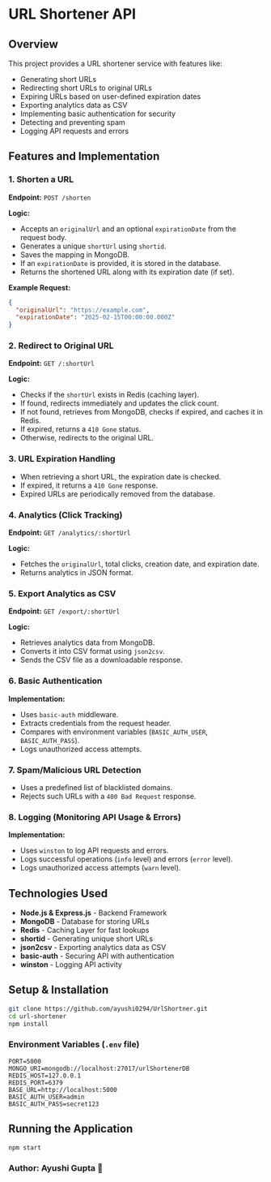 # URL Shortener API

## Overview
This project provides a URL shortener service with features like:
- Generating short URLs
- Redirecting short URLs to original URLs
- Expiring URLs based on user-defined expiration dates
- Exporting analytics data as CSV
- Implementing basic authentication for security
- Detecting and preventing spam
- Logging API requests and errors

## Features and Implementation

### 1. **Shorten a URL**
**Endpoint:** `POST /shorten`

**Logic:**
- Accepts an `originalUrl` and an optional `expirationDate` from the request body.
- Generates a unique `shortUrl` using `shortid`.
- Saves the mapping in MongoDB.
- If an `expirationDate` is provided, it is stored in the database.
- Returns the shortened URL along with its expiration date (if set).

**Example Request:**
```json
{
  "originalUrl": "https://example.com",
  "expirationDate": "2025-02-15T00:00:00.000Z"
}
```

### 2. **Redirect to Original URL**
**Endpoint:** `GET /:shortUrl`

**Logic:**
- Checks if the `shortUrl` exists in Redis (caching layer).
- If found, redirects immediately and updates the click count.
- If not found, retrieves from MongoDB, checks if expired, and caches it in Redis.
- If expired, returns a `410 Gone` status.
- Otherwise, redirects to the original URL.

### 3. **URL Expiration Handling**
- When retrieving a short URL, the expiration date is checked.
- If expired, it returns a `410 Gone` response.
- Expired URLs are periodically removed from the database.

### 4. **Analytics (Click Tracking)**
**Endpoint:** `GET /analytics/:shortUrl`

**Logic:**
- Fetches the `originalUrl`, total clicks, creation date, and expiration date.
- Returns analytics in JSON format.

### 5. **Export Analytics as CSV**
**Endpoint:** `GET /export/:shortUrl`

**Logic:**
- Retrieves analytics data from MongoDB.
- Converts it into CSV format using `json2csv`.
- Sends the CSV file as a downloadable response.

### 6. **Basic Authentication**
**Implementation:**
- Uses `basic-auth` middleware.
- Extracts credentials from the request header.
- Compares with environment variables (`BASIC_AUTH_USER`, `BASIC_AUTH_PASS`).
- Logs unauthorized access attempts.

### 7. **Spam/Malicious URL Detection**
- Uses a predefined list of blacklisted domains.
- Rejects such URLs with a `400 Bad Request` response.

### 8. **Logging (Monitoring API Usage & Errors)**
**Implementation:**
- Uses `winston` to log API requests and errors.
- Logs successful operations (`info` level) and errors (`error` level).
- Logs unauthorized access attempts (`warn` level).

## Technologies Used
- **Node.js & Express.js** - Backend Framework
- **MongoDB** - Database for storing URLs
- **Redis** - Caching Layer for fast lookups
- **shortid** - Generating unique short URLs
- **json2csv** - Exporting analytics data as CSV
- **basic-auth** - Securing API with authentication
- **winston** - Logging API activity

## Setup & Installation
```sh
git clone https://github.com/ayushi0294/UrlShortner.git
cd url-shortener
npm install
```

### **Environment Variables** (`.env` file)
```
PORT=5000
MONGO_URI=mongodb://localhost:27017/urlShortenerDB
REDIS_HOST=127.0.0.1
REDIS_PORT=6379
BASE_URL=http://localhost:5000
BASIC_AUTH_USER=admin
BASIC_AUTH_PASS=secret123
```

## Running the Application
```sh
npm start
```
### Author: Ayushi Gupta 🚀

